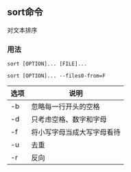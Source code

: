 ## sort命令

对文本排序

### 用法
```
sort [OPTION]... [FILE]...

sort [OPTION]... --files0-from=F
```

| 选项  | 说明                                                         |
| ----- | ----------------------------------------------------------- |
|-b     | 忽略每一行开头的空格      |
|-d     | 只考虑空格、数字和字母        |
|-f     | 将小写字母当成大写字母看待        |
|-u     | 去重      |
|-r     | 反向      |
